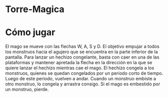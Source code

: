 # Torre-Magica
# Cómo jugar
El mago se mueve con las flechas W, A, S y D.
El objetivo empujar a todos los monstruos hacia el agujero que se encuentra en la parte inferior de la pantalla.
Para lanzar un hechizo congelante, basta con caer en una de las plataformas y mantener apretada la flecha en la 
dirección en la que se quiere lanzar el hechizo mientras cae el mago. El hechizo congela a los monstruos, quienes
se quedan congelados por un periodo corto de tiempo. Luego de este periodo, vuelven a andar. Cuando un monstruo embiste 
a otro monstruo, lo congela y arrastra consigo. Si el mago es embestido por un monstruo, pierde.
